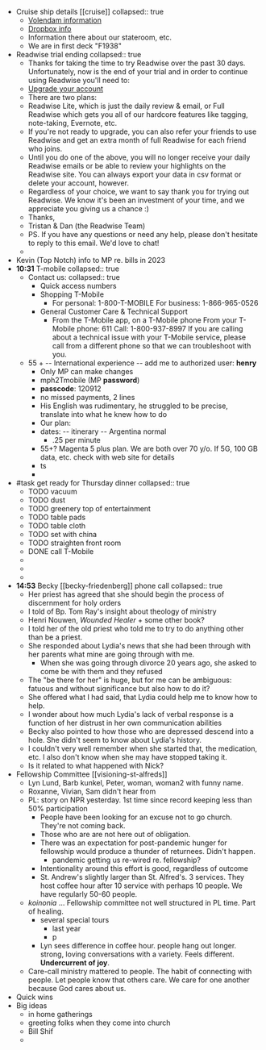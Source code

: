 - Cruise ship details [[cruise]]
  collapsed:: true
	- [Volendam information](https://www.hollandamerica.com/en_US/cruise-ships/ms-volendam/5.html)
	- [Dropbox info](https://www.dropbox.com/home/shared-stuff/Shared-Dropbox/Travel/Cruise%202023)
	- Information there about our stateroom, etc.
	- We are in first deck "F1938"
- Readwise trial ending
  collapsed:: true
	- Thanks for taking the time to try Readwise over the past 30 days. Unfortunately, now is the end of your trial and in order to continue using Readwise you'll need to:
	- [Upgrade your account](https://readwise.io/upgrade?ref=downgrade&et=fcb3794b-fb42-4b27-a730-79cf1d7d05ff)
	- There are two plans:
	- Readwise Lite, which is just the daily review & email, or
	    Full Readwise which gets you all of our hardcore features like tagging, note-taking, Evernote, etc.
	- If you're not ready to upgrade, you can also refer your friends to use Readwise and get an extra month of full Readwise for each friend who joins.
	- Until you do one of the above, you will no longer receive your daily Readwise emails or be able to review your highlights on the Readwise site. You can always export your data in csv format or delete your account, however.
	- Regardless of your choice, we want to say thank you for trying out Readwise. We know it's been an investment of your time, and we appreciate you giving us a chance :)
	- Thanks,
	- Tristan & Dan (the Readwise Team)
	- PS. If you have any questions or need any help, please don't hesitate to reply to this email. We'd love to chat!
	-
- Kevin (Top Notch) info to MP re. bills in 2023
- **10:31** T-mobile
  collapsed:: true
	- Contact us:
	  collapsed:: true
		- Quick access numbers
		- Shopping T-Mobile
			- For personal: 1-800-T-MOBILE
			  For business: 1-866-965-0526
		- General Customer Care & Technical Support
			- From the T-Mobile app, on a T-Mobile phone
			  From your T-Mobile phone: 611
			  Call: 1-800-937-8997
			  If you are calling about a technical issue with your T-Mobile service, please call from a different phone so that we can troubleshoot with you.
	- 55 + -- International experience -- add me to authorized user:  **henry**
		- Only MP can make changes
		- mph2Tmobile (MP **password**)
		- **passcode**: 120912
		- no missed payments, 2 lines
		- His English was rudimentary, he struggled to be precise, translate into what he knew how to do
		- Our plan:
		- dates: -- itinerary -- Argentina normal
			- .25 per minute
		- 55+? Magenta 5 plus plan. We are both over 70 y/o. If 5G, 100 GB data, etc. check with web site for details
		- ts
		-
- #task get ready for Thursday dinner
  collapsed:: true
	- TODO vacuum
	- TODO dust
	- TODO greenery top of entertainment
	- TODO table pads
	- TODO table cloth
	- TODO set with china
	- TODO straighten front room
	- DONE call T-Mobile
	-
	-
	-
- **14:53** Becky [[becky-friedenberg]] phone call
  collapsed:: true
	- Her priest has agreed that she should begin the process of discernment for holy orders
	- I told of Bp. Tom Ray's insight about theology of ministry
	- Henri Nouwen, *Wounded Healer* + some other book?
	- I told her of the old priest who told me to try to do anything other than be a priest.
	- She responded about Lydia's news that she had been through with her parents what mine are going through with me.
		- When she was going through divorce 20 years ago, she asked to come be with them and they refused
	- The "be there for her" is huge, but for me can be ambiguous: fatuous and without significance but also how to do it?
	- She offered what I had said, that Lydia could help me to know how to help.
	- I wonder about how much Lydia's lack of verbal response is a function of her distrust in her own communication abilities
	- Becky also pointed to how those who are depressed descend into a hole. She didn't seem to know about Lydia's history.
	- I couldn't very well remember when she started that, the medication, etc. I also don't know when she may have stopped taking it.
	- Is it related to what happened with Nick?
- Fellowship Committee [[visioning-st-alfreds]]
	- Lyn Lund, Barb kunkel, Peter, woman, woman2 with funny name.
	- Roxanne, Vivian, Sam didn't hear from
	- PL: story on NPR yesterday. 1st time since record keeping less than 50% participation
		- People have been looking for an excuse not to go church. They're not coming back.
		- Those who are are not here out of obligation.
		- There was an expectation for post-pandemic hunger for fellowship would produce a thunder of returnees. Didn't happen.
			- pandemic getting us re-wired re. fellowship?
		- Intentionality around this effort is good, regardless of outcome
		- St. Andrew's slightly larger than St. Alfred's. 3 services. They host coffee hour after 10 service with perhaps 10 people. We have regularly 50-60 people.
	- *koinonia* ... Fellowship committee not well structured in PL time. Part of healing.
		- several special tours
			- last year
			- p
		- Lyn sees difference in coffee hour. people hang out longer. strong, loving conversations with a variety. Feels different. **Undercurrent of joy**.
	- Care-call ministry mattered to people. The habit of connecting with people. Let people know that others care. We care for one another because God cares about us.
- Quick wins
- Big ideas
	- in home gatherings
	- greeting folks when they come into church
	- Bill Shif
	-
